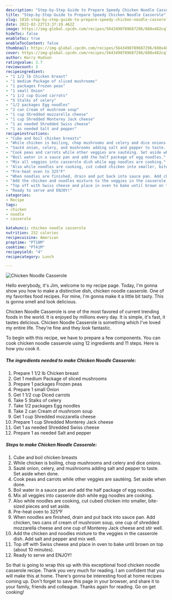 ```yaml
---
description: "Step-by-Step Guide to Prepare Speedy Chicken Noodle Casserole"
title: "Step-by-Step Guide to Prepare Speedy Chicken Noodle Casserole"
slug: 1816-step-by-step-guide-to-prepare-speedy-chicken-noodle-casserole
date: 2022-02-22T13:37:19.462Z
image: https://img-global.cpcdn.com/recipes/5643490789687296/680x482cq70/chicken-noodle-casserole-recipe-main-photo.jpg
hideToc: false
enableToc: true
enableTocContent: false
thumbnail: https://img-global.cpcdn.com/recipes/5643490789687296/680x482cq70/chicken-noodle-casserole-recipe-main-photo.jpg
cover: https://img-global.cpcdn.com/recipes/5643490789687296/680x482cq70/chicken-noodle-casserole-recipe-main-photo.jpg
author: Harry Hudson
ratingvalue: 3.7
reviewcount: 3
recipeingredient:
- "1 1/2 lb Chicken breast"
- "1 medium Package of sliced mushrooms"
- "1 packages Frozen peas"
- "1 small Onion"
- "1 1/2 cup Diced carrots"
- "5 Stalks of celery"
- "1/2 packages Egg noodles"
- "2 can Cream of mushroom soup"
- "1 cup Shredded mozzarella cheese"
- "1 cup Shredded Monterey Jack cheese"
- "1 as needed Shredded Swiss cheese"
- "1 as needed Salt and pepper"
recipeinstructions:
- "Cube and boil chicken breasts"
- "While chicken is boiling, chop mushrooms and celery and dice onions."
- "Sauté onion, celery, and mushrooms adding salt and pepper to taste. Set aside when done."
- "Cook peas and carrots while other veggies are sautéing. Set aside when done."
- "Boil water in a sauce pan and add the half package of egg noodles."
- "Mix all veggies into casserole dish while egg noodles are cooking."
- "Also while noodles are cooking, cut cubed chicken into smaller, bite-sized pieces and set aside."
- "Pre-heat oven to 325°F"
- "When noodles are finished, drain and put back into sauce pan. Add chicken, two cans of cream of mushroom soup, one cup of shredded mozzarella cheese and one cup of Monterey Jack cheese and stir well."
- "Add the chicken and noodles mixture to the veggies in the casserole dish. Add salt and pepper and mix well."
- "Top off with Swiss cheese and place in oven to bake until brown on top (about 10 minutes)."
- "Ready to serve and ENJOY!"
categories:
- Recipe
tags:
- chicken
- noodle
- casserole

katakunci: chicken noodle casserole 
nutrition: 252 calories
recipecuisine: American
preptime: "PT18M"
cooktime: "PT41M"
recipeyield: "4"
recipecategory: Lunch

---
```



![Chicken Noodle Casserole](https://img-global.cpcdn.com/recipes/5643490789687296/680x482cq70/chicken-noodle-casserole-recipe-main-photo.jpg)

Hello everybody, it's Jim, welcome to my recipe page. Today, I'm gonna show you how to make a distinctive dish, chicken noodle casserole. One of my favorites food recipes. For mine, I'm gonna make it a little bit tasty. This is gonna smell and look delicious.



Chicken Noodle Casserole is one of the most favored of current trending foods in the world. It is enjoyed by millions every day. It is simple, it's fast, it tastes delicious. Chicken Noodle Casserole is something which I've loved my entire life. They're fine and they look fantastic.


To begin with this recipe, we have to prepare a few components. You can cook chicken noodle casserole using 12 ingredients and 11 steps. Here is how you cook it.

<!--inarticleads1-->

##### The ingredients needed to make Chicken Noodle Casserole:

1. Prepare 1 1/2 lb Chicken breast
1. Get 1 medium Package of sliced mushrooms
1. Prepare 1 packages Frozen peas
1. Prepare 1 small Onion
1. Get 1 1/2 cup Diced carrots
1. Take 5 Stalks of celery
1. Take 1/2 packages Egg noodles
1. Take 2 can Cream of mushroom soup
1. Get 1 cup Shredded mozzarella cheese
1. Prepare 1 cup Shredded Monterey Jack cheese
1. Get 1 as needed Shredded Swiss cheese
1. Prepare 1 as needed Salt and pepper




<!--inarticleads2-->

##### Steps to make Chicken Noodle Casserole:

1. Cube and boil chicken breasts
1. While chicken is boiling, chop mushrooms and celery and dice onions.
1. Sauté onion, celery, and mushrooms adding salt and pepper to taste. Set aside when done.
1. Cook peas and carrots while other veggies are sautéing. Set aside when done.
1. Boil water in a sauce pan and add the half package of egg noodles.
1. Mix all veggies into casserole dish while egg noodles are cooking.
1. Also while noodles are cooking, cut cubed chicken into smaller, bite-sized pieces and set aside.
1. Pre-heat oven to 325°F
1. When noodles are finished, drain and put back into sauce pan. Add chicken, two cans of cream of mushroom soup, one cup of shredded mozzarella cheese and one cup of Monterey Jack cheese and stir well.
1. Add the chicken and noodles mixture to the veggies in the casserole dish. Add salt and pepper and mix well.
1. Top off with Swiss cheese and place in oven to bake until brown on top (about 10 minutes).
1. Ready to serve and ENJOY!



So that is going to wrap this up with this exceptional food chicken noodle casserole recipe. Thank you very much for reading. I am confident that you will make this at home. There's gonna be interesting food at home recipes coming up. Don't forget to save this page in your browser, and share it to your family, friends and colleague. Thanks again for reading. Go on get cooking!
